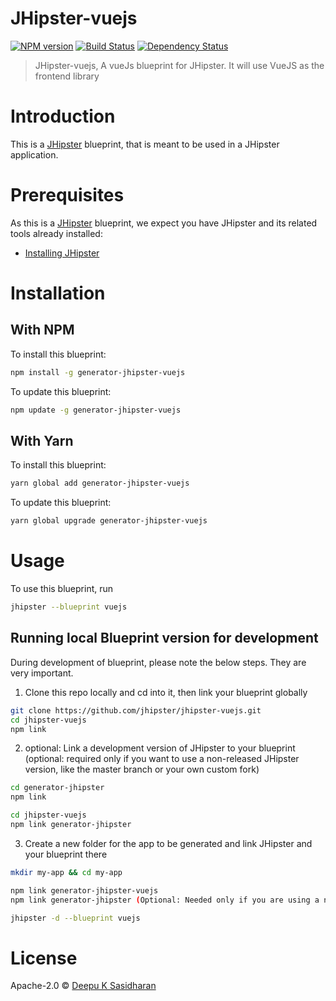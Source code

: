 # JHipster-vuejs
[![NPM version][npm-image]][npm-url] [![Build Status][travis-image]][travis-url] [![Dependency Status][daviddm-image]][daviddm-url]
> JHipster-vuejs, A vueJs blueprint for JHipster. It will use VueJS as the frontend library

# Introduction

This is a [JHipster](http://jhipster.github.io/) blueprint, that is meant to be used in a JHipster application.

# Prerequisites

As this is a [JHipster](http://jhipster.github.io/) blueprint, we expect you have JHipster and its related tools already installed:

- [Installing JHipster](https://jhipster.github.io/installation.html)

# Installation


## With NPM

To install this blueprint:

```bash
npm install -g generator-jhipster-vuejs
```

To update this blueprint:

```bash
npm update -g generator-jhipster-vuejs
```

## With Yarn

To install this blueprint:

```bash
yarn global add generator-jhipster-vuejs
```

To update this blueprint:

```bash
yarn global upgrade generator-jhipster-vuejs
```

# Usage

To use this blueprint, run 

```bash
jhipster --blueprint vuejs
```


## Running local Blueprint version for development

During development of blueprint, please note the below steps. They are very important.

1. Clone this repo locally and cd into it, then link your blueprint globally 

```bash
git clone https://github.com/jhipster/jhipster-vuejs.git
cd jhipster-vuejs
npm link
```

2. optional: Link a development version of JHipster to your blueprint (optional: required only if you want to use a non-released JHipster version, like the master branch or your own custom fork)

```bash
cd generator-jhipster
npm link

cd jhipster-vuejs
npm link generator-jhipster
```

3. Create a new folder for the app to be generated and link JHipster and your blueprint there

```bash
mkdir my-app && cd my-app

npm link generator-jhipster-vuejs
npm link generator-jhipster (Optional: Needed only if you are using a non-released JHipster version)

jhipster -d --blueprint vuejs

```

# License

Apache-2.0 © [Deepu K Sasidharan](https://deepu.js.org)


[npm-image]: https://img.shields.io/npm/v/generator-jhipster-vuejs.svg
[npm-url]: https://npmjs.org/package/generator-jhipster-vuejs
[travis-image]: https://travis-ci.com/jhipster/jhipster-vuejs.svg?branch=master
[travis-url]: https://travis-ci.com/jhipster/jhipster-vuejs
[daviddm-image]: https://david-dm.org/jhipster/jhipster-vuejs.svg?theme=shields.io
[daviddm-url]: https://david-dm.org/jhipster/jhipster-vuejs
